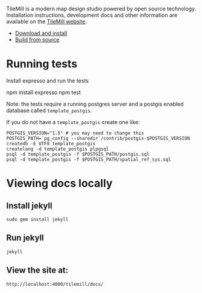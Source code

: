 TileMill is a modern map design studio powered by open source technology.
Installation instructions, development docs and other information are available
on the [TileMill website](http://mapbox.com/tilemill).

- [Download and install](http://mapbox.com/tilemill/download/)
- [Build from source](http://mapbox.com/tilemill/docs/source/)


# Running tests

Install expresso and run the tests

   npm install expresso
   npm test


Note: the tests require a running postgres server and a postgis enabled
database called `template_postgis`.

If you do not have a `template_postgis` create one like:

    POSTGIS_VERSION="1.5" # you may need to change this
    POSTGIS_PATH=`pg_config --sharedir`/contrib/postgis-$POSTGIS_VERSION
    createdb -E UTF8 template_postgis
    createlang -d template_postgis plpgsql
    psql -d template_postgis -f $POSTGIS_PATH/postgis.sql
    psql -d template_postgis -f $POSTGIS_PATH/spatial_ref_sys.sql


# Viewing docs locally

## Install jekyll

    sudo gem install jekyll

## Run jekyll

    jekyll

## View the site at:

    http://localhost:4000/tilemill/docs/
